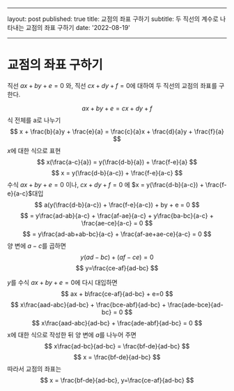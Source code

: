 ﻿
---
layout: post
published: true
title: 교점의 좌표 구하기
subtitle: 두 직선의 계수로 나타내는 교점의 좌표 구하기
date: '2022-08-19'

---



# 교점의 좌표 구하기
직선 $ax + by + e = 0$ 와, 직선 $cx + dy + f = 0$에 대하여 
두 직선의 교점의 좌표를 구한다.

$$
ax + by + e = cx + dy + f
$$
식 전체를 a로 나누기
$$
x + \frac{b}{a}y + \frac{e}{a}  = \frac{c}{a}x + \frac{d}{a}y + \frac{f}{a}
$$
$x$에 대한 식으로 표현
$$
x(\frac{a-c}{a}) = y(\frac{d-b}{a}) + \frac{f-e}{a} 
$$$$
x = y(\frac{d-b}{a-c}) + \frac{f-e}{a-c}
$$
수식 $ax + by + e=0$ 이나, $cx + dy + f=0$ 에 $x = y(\frac{d-b}{a-c}) + \frac{f-e}{a-c}$대입
$$
a(y(\frac{d-b}{a-c}) + \frac{f-e}{a-c}) + by + e = 0
$$$$
= y\frac{ad-ab}{a-c} + \frac{af-ae}{a-c} + y\frac{ba-bc}{a-c} + \frac{ae-ce}{a-c} = 0
$$$$
= y\frac{ad-ab+ab-bc}{a-c} + \frac{af-ae+ae-ce}{a-c} = 0
$$
양 변에 $a-c$를 곱하면
$$
y(ad-bc) + (af-ce) = 0
$$$$
y=\frac{ce-af}{ad-bc}
$$

$y$를 수식 $ax + by + e=0$에 다시 대입하면
$$
ax + b\frac{ce-af}{ad-bc} + e=0
$$$$
x\frac{aad-abc}{ad-bc} + \frac{bce-abf}{ad-bc} + \frac{ade-bce}{ad-bc} = 0
$$$$
x\frac{aad-abc}{ad-bc} + \frac{ade-abf}{ad-bc} = 0
$$
x에 대한 식으로 작성한 뒤 양 변에 $a$를 나누어 주면
$$
x\frac{ad-bc}{ad-bc} = \frac{bf-de}{ad-bc} 
$$$$
x = \frac{bf-de}{ad-bc}
$$
따라서 교점의 좌표는
$$
x = \frac{bf-de}{ad-bc}, y=\frac{ce-af}{ad-bc}
$$
